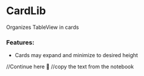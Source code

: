 # CardLib
Organizes TableView in cards

### Features:
- Cards may expand and minimize to desired height

//Continue here 🏀
   //copy the text from the notebook